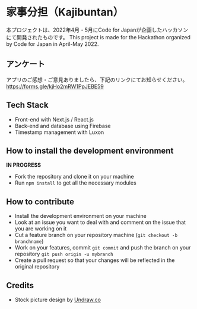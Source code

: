 # 家事分担（Kajibuntan）

本プロジェクトは、2022年4月・5月にCode for Japanが企画したハッカソンにて開発されたものです。
This project is made for the Hackathon organized by Code for Japan in April-May 2022.

## アンケート
アプリのご感想・ご意見ありましたら、下記のリンクにてお知らせください。
https://forms.gle/kjHo2mRW1PpJEBE59

## Tech Stack

- Front-end with Next.js / React.js
- Back-end and database using Firebase
- Timestamp management with Luxon

## How to install the development environment

**IN PROGRESS**

- Fork the repository and clone it on your machine
- Run `npm install` to get all the necessary modules

## How to contribute

- Install the development environment on your machine
- Look at an issue you want to deal with and comment on the issue that you are working on it
- Cut a feature branch on your repository machine (`git checkout -b branchname`)
- Work on your features, commit `git commit` and push the branch on your repository `git push origin -u mybranch`
- Create a pull request so that your changes will be reflected in the original repository

## Credits

- Stock picture design by [Undraw.co](https://undraw.co/)

